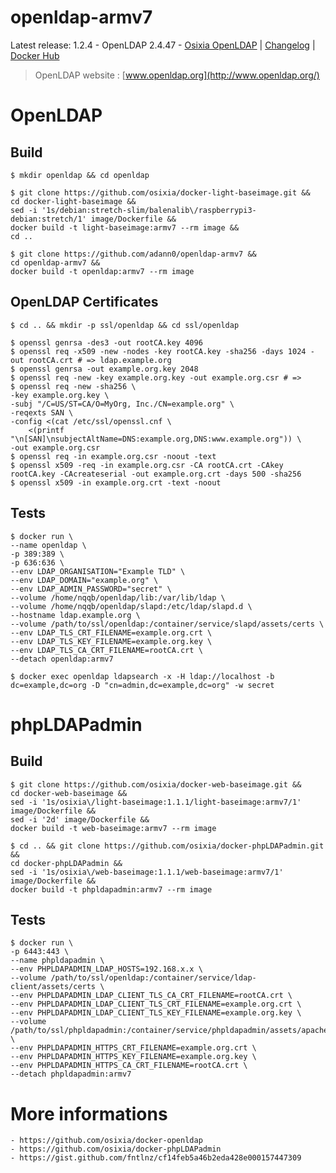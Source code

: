 # openldap-armv7

Latest release: 1.2.4 - OpenLDAP 2.4.47 -  [Osixia OpenLDAP](https://github.com/osixia/docker-openldap) | [Changelog](CHANGELOG.md) | [Docker Hub](https://hub.docker.com/r/osixia/openldap/) 

> OpenLDAP website : [www.openldap.org](http://www.openldap.org/)

# OpenLDAP

## Build
    
    $ mkdir openldap && cd openldap

    $ git clone https://github.com/osixia/docker-light-baseimage.git && 
    cd docker-light-baseimage &&
    sed -i '1s/debian:stretch-slim/balenalib\/raspberrypi3-debian:stretch/1' image/Dockerfile &&
    docker build -t light-baseimage:armv7 --rm image && 
    cd ..

    $ git clone https://github.com/adann0/openldap-armv7 &&
    cd openldap-armv7 &&
    docker build -t openldap:armv7 --rm image

## OpenLDAP Certificates

    $ cd .. && mkdir -p ssl/openldap && cd ssl/openldap
    
    $ openssl genrsa -des3 -out rootCA.key 4096
    $ openssl req -x509 -new -nodes -key rootCA.key -sha256 -days 1024 -out rootCA.crt # => ldap.example.org
    $ openssl genrsa -out example.org.key 2048
    $ openssl req -new -key example.org.key -out example.org.csr # => 
    $ openssl req -new -sha256 \
    -key example.org.key \
    -subj "/C=US/ST=CA/O=MyOrg, Inc./CN=example.org" \
    -reqexts SAN \
    -config <(cat /etc/ssl/openssl.cnf \
        <(printf "\n[SAN]\nsubjectAltName=DNS:example.org,DNS:www.example.org")) \
    -out example.org.csr
    $ openssl req -in example.org.csr -noout -text
    $ openssl x509 -req -in example.org.csr -CA rootCA.crt -CAkey rootCA.key -CAcreateserial -out example.org.crt -days 500 -sha256
    $ openssl x509 -in example.org.crt -text -noout

## Tests

    $ docker run \
	--name openldap \
	-p 389:389 \
	-p 636:636 \
	--env LDAP_ORGANISATION="Example TLD" \
	--env LDAP_DOMAIN="example.org" \
	--env LDAP_ADMIN_PASSWORD="secret" \
	--volume /home/nqqb/openldap/lib:/var/lib/ldap \
	--volume /home/nqqb/openldap/slapd:/etc/ldap/slapd.d \
	--hostname ldap.example.org \
	--volume /path/to/ssl/openldap:/container/service/slapd/assets/certs \
	--env LDAP_TLS_CRT_FILENAME=example.org.crt \
	--env LDAP_TLS_KEY_FILENAME=example.org.key \
	--env LDAP_TLS_CA_CRT_FILENAME=rootCA.crt \
	--detach openldap:armv7

    $ docker exec openldap ldapsearch -x -H ldap://localhost -b dc=example,dc=org -D "cn=admin,dc=example,dc=org" -w secret

# phpLDAPadmin

## Build

    $ git clone https://github.com/osixia/docker-web-baseimage.git &&
    cd docker-web-baseimage &&
    sed -i '1s/osixia\/light-baseimage:1.1.1/light-baseimage:armv7/1' image/Dockerfile &&
    sed -i '2d' image/Dockerfile &&
    docker build -t web-baseimage:armv7 --rm image

    $ cd .. && git clone https://github.com/osixia/docker-phpLDAPadmin.git &&
    cd docker-phpLDAPadmin &&
    sed -i '1s/osixia\/web-baseimage:1.1.1/web-baseimage:armv7/1' image/Dockerfile &&
    docker build -t phpldapadmin:armv7 --rm image

## Tests

    $ docker run \
	-p 6443:443 \
	--name phpldapadmin \
	--env PHPLDAPADMIN_LDAP_HOSTS=192.168.x.x \
	--volume /path/to/ssl/openldap:/container/service/ldap-client/assets/certs \
	--env PHPLDAPADMIN_LDAP_CLIENT_TLS_CA_CRT_FILENAME=rootCA.crt \
	--env PHPLDAPADMIN_LDAP_CLIENT_TLS_CRT_FILENAME=example.org.crt \
	--env PHPLDAPADMIN_LDAP_CLIENT_TLS_KEY_FILENAME=example.org.key \
	--volume /path/to/ssl/phpldapadmin:/container/service/phpldapadmin/assets/apache2/certs \
	--env PHPLDAPADMIN_HTTPS_CRT_FILENAME=example.org.crt \
	--env PHPLDAPADMIN_HTTPS_KEY_FILENAME=example.org.key \
	--env PHPLDAPADMIN_HTTPS_CA_CRT_FILENAME=rootCA.crt \
	--detach phpldapadmin:armv7

# More informations

    - https://github.com/osixia/docker-openldap
    - https://github.com/osixia/docker-phpLDAPadmin
    - https://gist.github.com/fntlnz/cf14feb5a46b2eda428e000157447309
